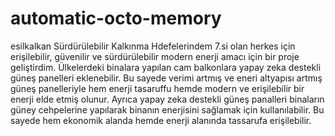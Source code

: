 # automatic-octo-memory
esilkalkan
Sürdürülebilir Kalkınma Hdefelerindem 7.si olan herkes için erişilebilir, güvenilir ve sürdürülebilir modern enerji amacı için bir proje geliştirdim. Ülkelerdeki binalara yapılan cam balkonlara yapay zeka destekli güneş panelleri eklenebilir. Bu sayede verimi artmış ve eneri altyapısı artmış güneş panelleriyle hem enerji tasaruffu hemde modern ve erişilebilir bir enerji elde etmiş olunur. Ayrıca yapay zeka destekli güneş panalleri binaların güney cehpelerine yapılarak binanın enerjisini sağlamak için kullanılabilir. Bu sayede hem ekonomik alanda hemde enerji alanında tassarufa erişilebilir.
